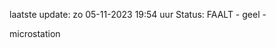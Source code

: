 laatste update: 
zo 05-11-2023 19:54   uur 
Status: FAALT - geel - 
<div class="service Y">microstation</div>